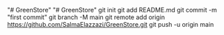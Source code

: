 "# GreenStore" 
"# GreenStore"  git init git add README.md git commit -m "first commit" git branch -M main git remote add origin https://github.com/SalmaElazzazi/GreenStore.git git push -u origin main

